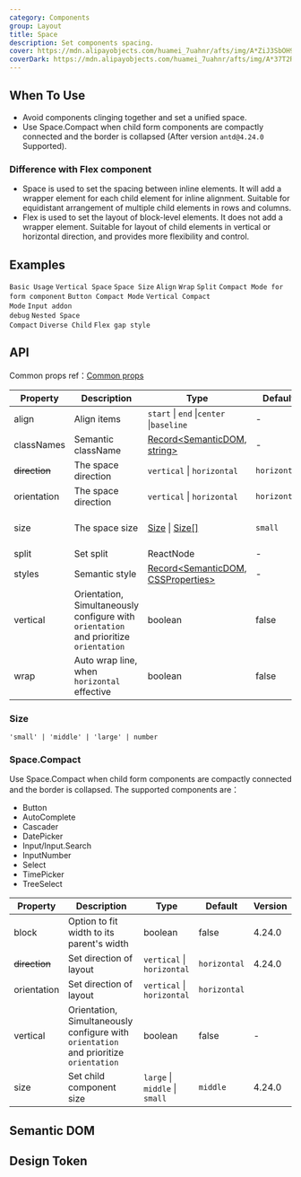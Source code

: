 ```yaml
---
category: Components
group: Layout
title: Space
description: Set components spacing.
cover: https://mdn.alipayobjects.com/huamei_7uahnr/afts/img/A*ZiJ3SbOH9SUAAAAAAAAAAAAADrJ8AQ/original
coverDark: https://mdn.alipayobjects.com/huamei_7uahnr/afts/img/A*37T2R6O9oi0AAAAAAAAAAAAADrJ8AQ/original
---
```


## When To Use

- Avoid components clinging together and set a unified space.
- Use Space.Compact when child form components are compactly connected and the border is collapsed (After version `antd@4.24.0` Supported).

### Difference with Flex component

- Space is used to set the spacing between inline elements. It will add a wrapper element for each child element for inline alignment. Suitable for equidistant arrangement of multiple child elements in rows and columns.
- Flex is used to set the layout of block-level elements. It does not add a wrapper element. Suitable for layout of child elements in vertical or horizontal direction, and provides more flexibility and control.

## Examples

<!-- prettier-ignore -->
<code src="./demo/base.tsx">Basic Usage</code>
<code src="./demo/vertical.tsx">Vertical Space</code>
<code src="./demo/size.tsx">Space Size</code>
<code src="./demo/align.tsx">Align</code>
<code src="./demo/wrap.tsx">Wrap</code>
<code src="./demo/split.tsx">Split</code>
<code src="./demo/compact.tsx">Compact Mode for form component</code>
<code src="./demo/compact-buttons.tsx">Button Compact Mode</code>
<code src="./demo/compact-button-vertical.tsx">Vertical Compact Mode</code>
<code src="./demo/compact-debug.tsx" debug>Input addon debug</code>
<code src="./demo/compact-nested.tsx" debug>Nested Space Compact</code>
<code src="./demo/debug.tsx" debug>Diverse Child</code>
<code src="./demo/gap-in-line.tsx" debug>Flex gap style</code>

## API

Common props ref：[Common props](/docs/react/common-props)

| Property | Description | Type | Default | Version |
| --- | --- | --- | --- | --- |
| align | Align items | `start` \| `end` \|`center` \|`baseline` | - | 4.2.0 |
| classNames | Semantic className | [Record<SemanticDOM, string>](#semantic-dom) | - |  |
| ~~direction~~ | The space direction | `vertical` \| `horizontal` | `horizontal` | 4.1.0 |
| orientation | The space direction | `vertical` \| `horizontal` | `horizontal` |  |
| size | The space size | [Size](#size) \| [Size\[\]](#size) | `small` | 4.1.0 \| Array: 4.9.0 |
| split | Set split | ReactNode | - | 4.7.0 |
| styles | Semantic style | [Record<SemanticDOM, CSSProperties>](#semantic-dom) | - |  |
| vertical | Orientation, Simultaneously configure with `orientation` and prioritize `orientation` | boolean | false | - |
| wrap | Auto wrap line, when `horizontal` effective | boolean | false | 4.9.0 |

### Size

`'small' | 'middle' | 'large' | number`

### Space.Compact

Use Space.Compact when child form components are compactly connected and the border is collapsed. The supported components are：

- Button
- AutoComplete
- Cascader
- DatePicker
- Input/Input.Search
- InputNumber
- Select
- TimePicker
- TreeSelect

| Property | Description | Type | Default | Version |
| --- | --- | --- | --- | --- |
| block | Option to fit width to its parent\'s width | boolean | false | 4.24.0 |
| ~~direction~~ | Set direction of layout | `vertical` \| `horizontal` | `horizontal` | 4.24.0 |
| orientation | Set direction of layout | `vertical` \| `horizontal` | `horizontal` |  |
| vertical | Orientation, Simultaneously configure with `orientation` and prioritize `orientation` | boolean | false | - |
| size | Set child component size | `large` \| `middle` \| `small` | `middle` | 4.24.0 |

## Semantic DOM

<code src="./demo/_semantic.tsx" simplify="true"></code>

## Design Token

<ComponentTokenTable component="Space"></ComponentTokenTable>
